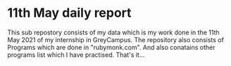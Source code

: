 # 11th May daily report
This sub repostory consists of my data which is my work done in the 11th May 2021 of my internship in GreyCampus.
The repository also consists of Programs which are done in "rubymonk.com".
And also conatains other programs list which I have practised.
That's it... 
